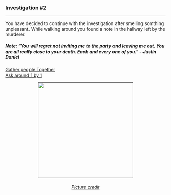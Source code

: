 ### Investigation #2  
---
You have decided to continue with the investigation after smelling somthing unpleasant. While walking around you found a note in the hallway left by the murderer. 
##### Note: _“You will regret not inviting me to the party and leaving me out. You are all really close to your death. Each and every one of you."  - Justin Daniel_

[Gather people Together](together.md)  
[Ask around 1 by 1](1-by-1.md)  

<p align="center">
<a href=><img width='300' src='http://i.imgur.com/jZNZIMW.jpg'/></a>
</p>
<h6 align='center'>
    <a href='http://i.imgur.com/jZNZIMW.jpg'>Picture credit</a>
</h6>